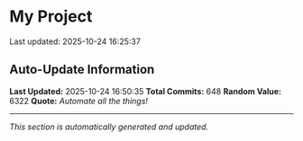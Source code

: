 # My Project


Last updated: 2025-10-24 16:25:37















































































































































































































































































































































































































































































































































































































































































































































































































































































































































































































































































## Auto-Update Information

**Last Updated:** 2025-10-24 16:50:35
**Total Commits:** 648
**Random Value:** 6322
**Quote:** _Automate all the things!_

---
_This section is automatically generated and updated._